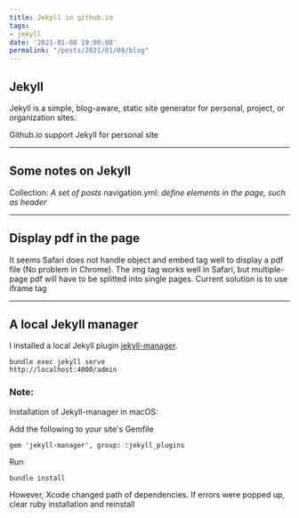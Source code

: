 ```yaml
---
title: Jekyll in github.io
tags:
- jekyll
date: '2021-01-08 19:00:00'
permalink: "/posts/2021/01/08/blog"
---
```


## Jekyll 

Jekyll is a simple, blog-aware, static site generator for personal, project, or organization sites. 

Github.io support Jekyll for personal site 

--------
## Some notes on Jekyll
 Collection: *A set of posts*
 navigation.yml:  *define elements in the page, such as header*

---

## Display pdf in the page
It seems Safari does not handle object and embed tag well to display a pdf file (No problem in Chrome). 
The img tag works well in Safari, but multiple-page pdf will have to be splitted into single pages.
Current solution is to use iframe tag

---

## A local Jekyll manager
I installed a local Jekyll plugin [jekyll-manager](https://github.com/ashmaroli/jekyll-manager).

```
bundle exec jekyll serve
http://localhost:4000/admin
```
### Note:
Installation of Jekyll-manager in macOS:

Add the following to your site's Gemfile
```
gem 'jekyll-manager', group: :jekyll_plugins
```
Run 
```
bundle install
```
However, Xcode changed path of dependencies. If errors were popped up, clear ruby installation and reinstall
